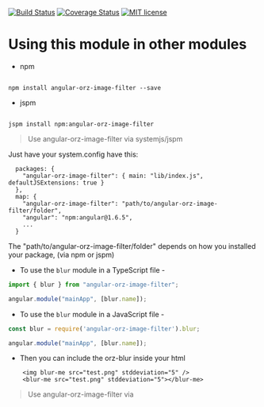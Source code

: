 [![Build Status](https://travis-ci.org/juntaowu/angular-orz-image-filter.svg?branch=master)](https://travis-ci.org/juntaowu/angular-orz-image-filter.svg?branch=master)
[![Coverage Status](https://coveralls.io/repos/github/juntaowu/angular-orz-image-filter/badge.svg?branch=master)](https://coveralls.io/github/juntaowu/angular-orz-image-filter?branch=master)
[![MIT license](http://img.shields.io/badge/license-MIT-brightgreen.svg)](http://opensource.org/licenses/MIT)

# Using this module in other modules

 - npm
```

npm install angular-orz-image-filter --save

```

 - jspm
```

jspm install npm:angular-orz-image-filter

```

> Use angular-orz-image-filter via systemjs/jspm

Just have your system.config have this:
```
  packages: {
    "angular-orz-image-filter": { main: "lib/index.js", defaultJSExtensions: true }
  },
  map: {
    "angular-orz-image-filter": "path/to/angular-orz-image-filter/folder",
    "angular": "npm:angular@1.6.5",
    ...
  }
```
The "path/to/angular-orz-image-filter/folder" depends on how you installed your package, (via npm or jspm)

- To use the `blur` module in a TypeScript file -

```ts
import { blur } from "angular-orz-image-filter";

angular.module("mainApp", [blur.name]);
```

- To use the `blur` module in a JavaScript file -

```js
const blur = require('angular-orz-image-filter').blur;

angular.module("mainApp", [blur.name]);
```

- Then you can include the orz-blur inside your html

```
    <img blur-me src="test.png" stddeviation="5" />
    <blur-me src="test.png" stddeviation="5"></blur-me>
``` 

> Use angular-orz-image-filter via <script> tag

- Install or download angular-orz-image-filter via npm

- Then include script reference

```
    <img blur-me src="test.png" stddeviation="5" />
    <blur-me src="test.png" stddeviation="5"></blur-me>
    
    <script src="node_modules/angular/angular.js"></script>
    <script src="node_modules/angular-orz-image-filter/lib/angular-orz-image-filter.js"></script>
    <script>
        angular.module("mainApp", ["orz.blur"]);
    </script>
```
